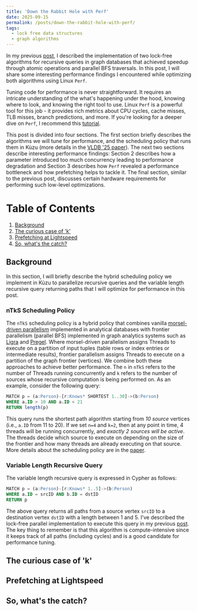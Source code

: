 ```yaml
---
title: 'Down the Rabbit Hole with Perf'
date: 2025-09-15
permalink: /posts/down-the-rabbit-hole-with-perf/
tags:
  - lock free data structures
  - graph algorithms
---
```


In my previous [post](https://anuchak.github.io/posts/anatomy-of-a-lock-free-algorithm/), I described
the implementation of two lock-free algorithms for recursive queries in graph databases that achieved speedup
through atomic operations and parallel BFS traversals. In this post, I will share some interesting performance
findings I encountered while optimizing both algorithms using Linux `Perf`.

Tuning code for performance is never straightforward. It requires an intricate understanding of the what's
happening under the hood, knowing where to look, and knowing the right tool to use. Linux `Perf` is a powerful
tool for this job - it provides rich metrics about CPU cycles, cache misses, TLB misses, branch predictions, and
more. If you're looking for a deeper dive on `Perf`, I recommend this [tutorial](https://github.com/NAThompson/performance_tuning_tutorial).

This post is divided into four sections. The first section briefly describes the algorithms we will tune for performance,
and the scheduling policy that runs them in Kùzu (more details in the [VLDB '25 paper](https://arxiv.org/abs/2508.19379)).
The next two sections describe interesting performance findings: Section 2 describes how a parameter introduced
too much concurrency leading to performance degradation and Section 3 describes how `Perf` revealed a performance 
bottleneck and how prefetching helps to tackle it. The final section, similar to the previous post, discusses certain
hardware requirements for performing such low-level optimizations.

# Table of Contents
1. [Background](#Background)
2. [The curious case of 'k'](#the-curious-case-of-k)
3. [Prefetching at Lightspeed](#prefetching-at-lightspeed)
4. [So, what's the catch?](#so-whats-the-catch)


## Background

In this section, I will briefly describe the hybrid scheduling policy we implement in Kùzu to parallelize recursive
queries and the variable length recursive query returning paths that I will optimize for performance in this post.

### nTkS Scheduling Policy

The `nTkS` scheduling policy is a hybrid policy that combines vanilla [morsel-driven parallelism](https://db.in.tum.de/~leis/papers/morsels.pdf)
implemented in analytical databases with frontier parallelism (parallel BFS) implemented in graph analytics systems such
as [Ligra](https://jshun.csail.mit.edu/ligra.pdf) and [Pregel](https://15799.courses.cs.cmu.edu/fall2013/static/papers/p135-malewicz.pdf).
Where morsel-driven parallelism assigns Threads to execute on a partition of input tuples (table rows or index entries 
or intermediate results), frontier parallelism assigns Threads to execute on a partition of the graph frontier (vertices).
We combine both these approaches to achieve better performance. The `n` in `nTkS` refers to the 
number of Threads running concurrently and `k` refers to the number of sources whose recursive computation is being performed on.
As an example, consider the following query:

```sql
MATCH p = (a:Person)-[r:Knows* SHORTEST 1..30]->(b:Person)
WHERE a.ID > 10 AND a.ID < 21
RETURN length(p)
```

This query runs the shortest path algorithm starting from _10 source_ vertices (i.e., `a.ID` from 11 to 20).
If we set `n=4` and `k=2`, then at any point in time, 4 threads will be running concurrently, and _exactly 2 sources will
be active_. The threads decide which source to execute on depending on the size of the frontier and how many threads are
already executing on that source. More details about the scheduling policy are in the [paper](https://arxiv.org/abs/2508.19379).

### Variable Length Recursive Query

The variable length recursive query is expressed in Cypher as follows:

```sql
MATCH p = (a:Person)-[r:Knows* 1..5]->(b:Person)
WHERE a.ID = srcID AND b.ID = dstID
RETURN p
```

The above query returns all paths from a source vertex `srcID` to a destination vertex `dstID` with a length between 1 and 5.
I've described the lock-free parallel implementation to execute this query in my previous [post](https://anuchak.github.io/posts/anatomy-of-a-lock-free-algorithm/). 
The key thing to remember is that this algorithm is compute-intensive since it keeps track of all paths (including cycles)
and is a good candidate for performance tuning.

## The curious case of 'k'


## Prefetching at Lightspeed


## So, what's the catch?


